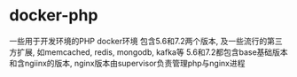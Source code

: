 # docker-php
一些用于开发环境的PHP docker环境
包含5.6和7.2两个版本, 及一些流行的第三方扩展, 如memcached, redis, mongodb, kafka等
5.6和7.2都包含base基础版本和含ngiinx的版本, nginx版本由supervisor负责管理php与nginx进程
